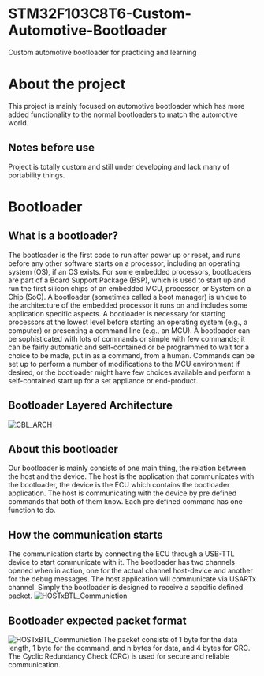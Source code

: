 # STM32F103C8T6-Custom-Automotive-Bootloader
Custom automotive bootloader for practicing and learning
# About the project
This project is mainly focused on automotive bootloader which has more added functionality to the normal bootloaders to match the automotive world.
## Notes before use
Project is totally custom and still under developing and lack many of portability things.
# Bootloader 
## What is a bootloader?
The bootloader is the first code to run after power up or reset, and runs before any other software starts on a processor, including an operating system (OS), if an OS exists. For some embedded processors, bootloaders are part of a Board Support Package (BSP), which is used to start up and run the first silicon chips of an embedded MCU, processor, or System on a Chip (SoC). A bootloader (sometimes called a boot manager) is unique to the architecture of the embedded processor it runs on and includes some application specific aspects. A bootloader is necessary for starting processors at the lowest level before starting an operating system (e.g., a computer) or presenting a command line (e.g., an MCU). A bootloader can be sophisticated with lots of commands or simple with few commands; it can be fairly automatic and self-contained or be programmed to wait for a choice to be made, put in as a command, from a human. Commands can be set up to perform a number of modifications to the MCU environment if desired, or the bootloader might have few choices available and perform a self-contained start up for a set appliance or end-product.
## Bootloader Layered Architecture
![CBL_ARCH]()
## About this bootloader
Our bootloader is mainly consists of one main thing, the relation between the host and the device. The host is the application that communicates with the bootloader, the device is the ECU which contains the bootloader application. The host is communicating with the device by pre defined commands that both of them know. Each pre defined command has one function to do.
## How the communication starts
The communication starts by connecting the ECU through a USB-TTL device to start communicate with it. The bootloader has two channels opened when in action, one for the actual channel host-device and another for the debug messages. The host application will communicate via USARTx channel. Simply the bootloader is designed to receive a sepcific defined packet.
![HOSTxBTL_Communiction](https://c.top4top.io/p_2489tqmvs1.png)

## Bootloader expected packet format
![HOSTxBTL_Communiction](https://e.top4top.io/p_2489q5cbu1.png)
The packet consists of 1 byte for the data length, 1 byte for the command, and n bytes for data, and 4 bytes for CRC.  
The Cyclic Redundancy Check (CRC) is used for secure and reliable communication.
